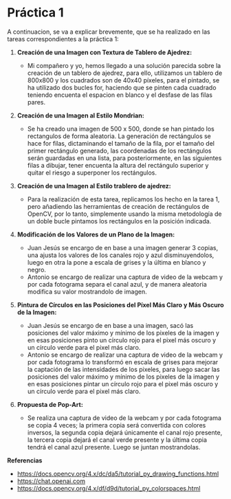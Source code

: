 # Práctica 1

A continuacion, se va a explicar brevemente, que se ha realizado en las tareas correspondientes a la práctica 1:

1. **Creación de una Imagen con Textura de Tablero de Ajedrez:**
    - Mi compañero y yo, hemos llegado a una solución parecida sobre la creación de un tablero de ajedrez, para ello, utilizamos un tablero de 800x800 y los cuadrados son de 40x40 píxeles, para el pintado, se ha utilizado dos bucles for, haciendo que se pinten cada cuadrado teniendo encuenta el espacion en blanco y el desfase de las filas pares. 

2. **Creación de una Imagen al Estilo Mondrian:**
    - Se ha creado una imagen de 500 x 500, donde se han pintado los rectangulos de forma aleatoria. La generación de rectángulos se hace for filas, dictaminando el tamaño de la fila, por el tamaño del primer rectángulo generado, las coordenadas de los rectángulos serán guardadas en una lista, para posteriormente, en las siguientes filas a dibujar, tener encuenta la altura del rectángulo superior y quitar el riesgo a superponer los rectángulos.

3. **Creación de una Imagen al Estilo trablero de ajedrez:**
    - Para la realización de esta tarea, replicamos los hecho en la tarea 1, pero añadiendo las herramientas de creación de rectángulos de OpenCV, por lo tanto, simplemente usando la misma metodología de un doble bucle pintamos los rectángulos en la posición indicada.

4. **Modificación de los Valores de un Plano de la Imagen:**
    - Juan Jesús se encargo de en base a una imagen generar 3 copias, una ajusta los valores de los canales rojo y azul disminuyendolos, luego en otra la pone a escala de grises y la última en blanco y negro.
    - Antonio se encargo de realizar una captura de video de la webcam y por cada fotograma separa el canal azul, y de manera aleatoria modifica su valor mostrandolo de imagen.

5. **Pintura de Círculos en las Posiciones del Píxel Más Claro y Más Oscuro de la Imagen:**
    - Juan Jesús se encargo de en base a una imagen, sacó las posiciones del valor máximo y mínimo de los pixeles de la imagen y en esas posiciones pinto un círculo rojo para el pixel más oscuro y un círculo verde para el pixel más claro.
    - Antonio se encargo de realizar una captura de video de la webcam y por cada fotograma lo transformó en escala de grises para mejorar la captación de las intensidades de los pixeles, para luego sacar las posiciones del valor máximo y mínimo de los pixeles de la imagen y en esas posiciones pintar un círculo rojo para el pixel más oscuro y un círculo verde para el pixel más claro.
6. **Propuesta de Pop-Art:**
    - Se realiza una captura de video de la webcam y por cada fotograma se copia 4 veces; la primera copia será convertida con colores inversos, la segunda copia dejará únicamente el canal rojo presente, la tercera copia dejará el canal verde presente y la última copia tendrá el canal azul presente. Luego se juntan mostrandolas.


**Referencias**
- https://docs.opencv.org/4.x/dc/da5/tutorial_py_drawing_functions.html
- https://chat.openai.com
- https://docs.opencv.org/4.x/df/d9d/tutorial_py_colorspaces.html
